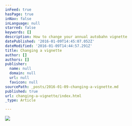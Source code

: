 ```yaml
---
inFeed: true
hasPage: true
inNav: false
inLanguage: null
starred: false
keywords: []
description: How to change your annual autobahn vignette
datePublished: '2016-01-09T14:45:07.052Z'
dateModified: '2016-01-09T14:44:57.291Z'
title: Changing a vignette
author: []
authors: []
publisher:
  name: null
  domain: null
  url: null
  favicon: null
sourcePath: _posts/2016-01-09-changing-a-vignette.md
published: true
url: changing-a-vignette/index.html
_type: Article

---
```

![](https://the-grid-user-content.s3-us-west-2.amazonaws.com/6953eeef-a51e-4853-b7a3-c4e07bce640a.jpg)